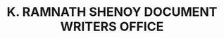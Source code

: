 ---
title: "K. RAMNATH SHENOY DOCUMENT WRITERS OFFICE"
url: /kasaragod/k-ramnath-shenoy-document-writers-office/
shop: shop
---